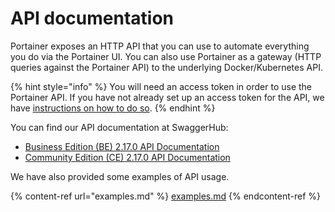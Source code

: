 # API documentation

Portainer exposes an HTTP API that you can use to automate everything you do via the Portainer UI. You can also use Portainer as a gateway (HTTP queries against the Portainer API) to the underlying Docker/Kubernetes API.

{% hint style="info" %}
You will need an access token in order to use the Portainer API. If you have not already set up an access token for the API, we have [instructions on how to do so](access.md).
{% endhint %}

You can find our API documentation at SwaggerHub:

* [Business Edition (BE) 2.17.0 API Documentation](https://app.swaggerhub.com/apis/portainer/portainer-ee/2.17.0)
* [Community Edition (CE) 2.17.0 API Documentation](https://app.swaggerhub.com/apis/portainer/portainer-ce/2.17.0)

We have also provided some examples of API usage.

{% content-ref url="examples.md" %}
[examples.md](examples.md)
{% endcontent-ref %}

